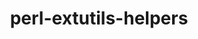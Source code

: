 ---
title: "perl-extutils-helpers"
layout: cache
categories: [package, v0.18]
meta: {"versions": ["0.026"], "compilers": ["gcc@=7.3.1"], "oss": ["amzn2"], "platforms": ["linux"], "targets": ["aarch64", "graviton2", "x86_64_v3", "x86_64_v4"], "stacks": ["aws-ahug", "aws-ahug-aarch64"], "num_specs": 4, "num_specs_by_stack": {"aws-ahug": 2, "aws-ahug-aarch64": 2}}
spec_details: [{"hash": "xlm2tehd3v34pm7xmfq3freeeh57jzmm", "compiler": "gcc@=7.3.1", "versions": ["0.026"], "os": "amzn2", "platform": "linux", "target": "x86_64_v4", "variants": [], "stacks": ["aws-ahug"], "size": "-", "tarball": "https://binaries.spack.io/releases/v0.18/build_cache/linux-amzn2-x86_64_v4/gcc-7.3.1/perl-extutils-helpers-0.026/linux-amzn2-x86_64_v4-gcc-7.3.1-perl-extutils-helpers-0.026-xlm2tehd3v34pm7xmfq3freeeh57jzmm.spack"}, {"hash": "3rsixc3qhxerlxnwwoyazcltmqg6gn6k", "compiler": "gcc@=7.3.1", "versions": ["0.026"], "os": "amzn2", "platform": "linux", "target": "graviton2", "variants": [], "stacks": ["aws-ahug-aarch64"], "size": "-", "tarball": "https://binaries.spack.io/releases/v0.18/build_cache/linux-amzn2-graviton2/gcc-7.3.1/perl-extutils-helpers-0.026/linux-amzn2-graviton2-gcc-7.3.1-perl-extutils-helpers-0.026-3rsixc3qhxerlxnwwoyazcltmqg6gn6k.spack"}, {"hash": "sjjwqarntgnzmk25lq2vqfojzeej3ktl", "compiler": "gcc@=7.3.1", "versions": ["0.026"], "os": "amzn2", "platform": "linux", "target": "x86_64_v3", "variants": [], "stacks": ["aws-ahug"], "size": "-", "tarball": "https://binaries.spack.io/releases/v0.18/build_cache/linux-amzn2-x86_64_v3/gcc-7.3.1/perl-extutils-helpers-0.026/linux-amzn2-x86_64_v3-gcc-7.3.1-perl-extutils-helpers-0.026-sjjwqarntgnzmk25lq2vqfojzeej3ktl.spack"}, {"hash": "5uvacmlym5soaku7ab6akrwcrhin57sj", "compiler": "gcc@=7.3.1", "versions": ["0.026"], "os": "amzn2", "platform": "linux", "target": "aarch64", "variants": [], "stacks": ["aws-ahug-aarch64"], "size": "-", "tarball": "https://binaries.spack.io/releases/v0.18/build_cache/linux-amzn2-aarch64/gcc-7.3.1/perl-extutils-helpers-0.026/linux-amzn2-aarch64-gcc-7.3.1-perl-extutils-helpers-0.026-5uvacmlym5soaku7ab6akrwcrhin57sj.spack"}]
---